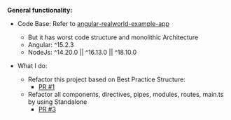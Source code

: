 **General functionality:**

- Code Base: Refer to [angular-realworld-example-app ](https://github.com/gothinkster/angular-realworld-example-app)
   + But it has worst code structure and monolithic Architecture
   + Angular: ^15.2.3
   + NodeJs: ^14.20.0 || ^16.13.0 || ^18.10.0

- What I do:
   + Refactor this project based on Best Practice Structure:
       + [PR #1](https://github.com/trungtrong/angular-realworld-example-upgrades/pull/1)
   + Refactor all components, directives, pipes, modules, routes, main.ts by using Standalone
       + [PR #3](https://github.com/trungtrong/angular-realworld-example-upgrades/pull/3)
